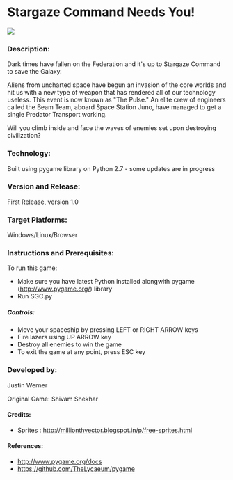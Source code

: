# Stargaze Command Needs You!

![](https://https://stargazecommand.com/)

### Description:
Dark times have fallen on the Federation and it's up to Stargaze Command to save the Galaxy. 

Aliens from uncharted space have begun an invasion of the core worlds and hit us with a new type of weapon that has rendered all of our technology useless. This event is now known as "The Pulse." 
An elite crew of engineers called the Beam Team, aboard Space Station Juno, have managed to get a single Predator Transport working. 

Will you climb inside and face the waves of enemies set upon destroying civilization?

### Technology:
Built using pygame library on Python 2.7 - some updates are in progress

### Version and Release:
First Release, version 1.0

### Target Platforms:
Windows/Linux/Browser

### Instructions and Prerequisites:   
To run this game:  
* Make sure you have latest Python installed alongwith pygame (http://www.pygame.org/) library
* Run SGC.py

##### Controls:
* Move your spaceship by pressing LEFT or RIGHT ARROW keys
* Fire lazers using UP ARROW key
* Destroy all enemies to win the game
* To exit the game at any point, press ESC key 


### Developed by:

Justin Werner 

Original Game: Shivam Shekhar  
  

#### Credits:
* Sprites : http://millionthvector.blogspot.in/p/free-sprites.html

#### References:
* http://www.pygame.org/docs
* https://github.com/TheLycaeum/pygame 

